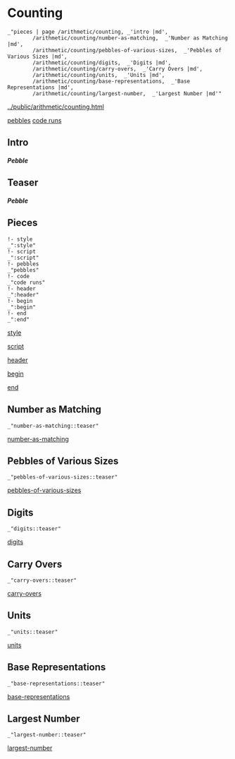 # Counting

    _"pieces | page /arithmetic/counting, _'intro |md',
            /arithmetic/counting/number-as-matching,  _'Number as Matching |md',
            /arithmetic/counting/pebbles-of-various-sizes,  _'Pebbles of Various Sizes |md',
            /arithmetic/counting/digits,  _'Digits |md',
            /arithmetic/counting/carry-overs,  _'Carry Overs |md',
            /arithmetic/counting/units,  _'Units |md',
            /arithmetic/counting/base-representations,  _'Base Representations |md',
            /arithmetic/counting/largest-number,  _'Largest Number |md'"

[../public/arithmetic/counting.html](# "save:")

[pebbles](#pebble "h5: | .join \n")
[code runs](#code "h5: | .join \n")

## Intro

##### Pebble

## Teaser

##### Pebble

## Pieces

    !- style
    _":style"
    !- script
    _":script"
    !- pebbles
    _"pebbles"
    !- code
    _"code runs"
    !- header
    _":header"
    !- begin
    _":begin"
    !- end
    _":end"



[style]() 

[script]()

[header]()

[begin]()

[end]()

## Number as Matching

    _"number-as-matching::teaser"


[number-as-matching](pages/arithmetic_counting_number-as-matching.md "load:")

## Pebbles of Various Sizes

    _"pebbles-of-various-sizes::teaser"


[pebbles-of-various-sizes](pages/arithmetic_counting_pebbles-of-various-sizes.md "load:")

## Digits

    _"digits::teaser"


[digits](pages/arithmetic_counting_digits.md "load:")

## Carry Overs

    _"carry-overs::teaser"


[carry-overs](pages/arithmetic_counting_carry-overs.md "load:")

## Units

    _"units::teaser"


[units](pages/arithmetic_counting_units.md "load:")

## Base Representations

    _"base-representations::teaser"


[base-representations](pages/arithmetic_counting_base-representations.md "load:")

## Largest Number

    _"largest-number::teaser"


[largest-number](pages/arithmetic_counting_largest-number.md "load:")